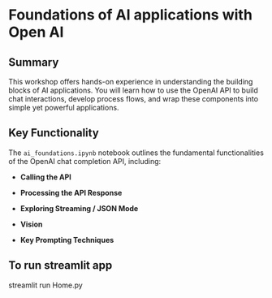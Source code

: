 # Foundations of AI applications with Open AI

## Summary

This workshop offers hands-on experience in understanding the building blocks of AI applications. You will learn how to use the OpenAI API to build chat interactions, develop process flows, and wrap these components into simple yet powerful applications.

## Key Functionality

The `ai_foundations.ipynb` notebook outlines the fundamental functionalities of the OpenAI chat completion API, including:

- **Calling the API**

- **Processing the API Response**

- **Exploring Streaming / JSON Mode**

- **Vision**

- **Key Prompting Techniques**

## To run streamlit app

streamlit run Home.py